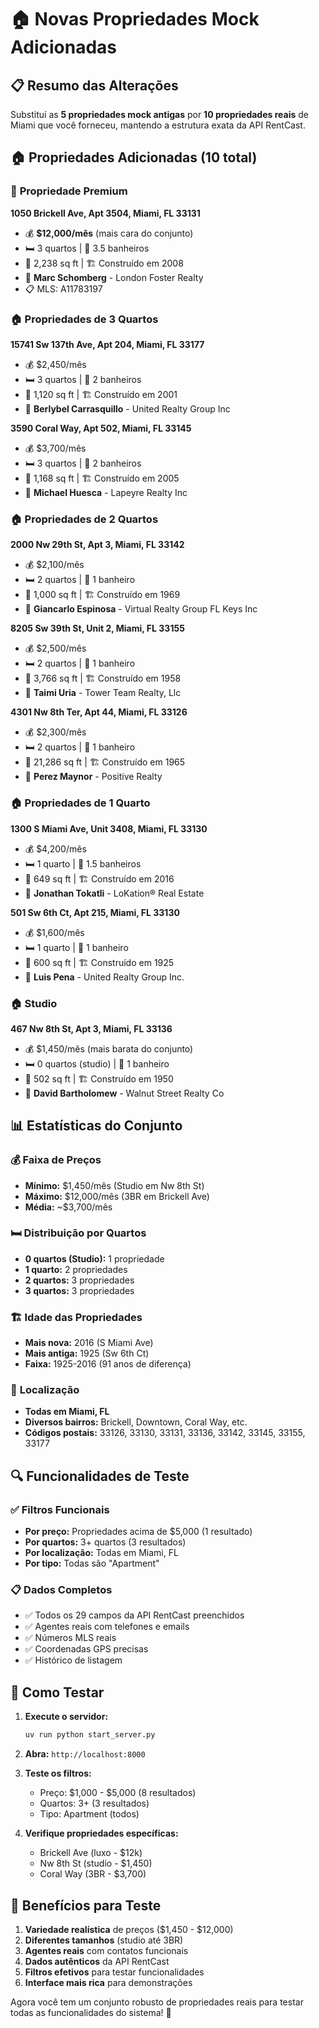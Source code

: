 # 🏠 Novas Propriedades Mock Adicionadas

## 📋 Resumo das Alterações

Substituí as **5 propriedades mock antigas** por **10 propriedades reais** de Miami que você forneceu, mantendo a estrutura exata da API RentCast.

## 🏠 Propriedades Adicionadas (10 total)

### 💎 **Propriedade Premium**

**1050 Brickell Ave, Apt 3504, Miami, FL 33131**

- 💰 **$12,000/mês** (mais cara do conjunto)
- 🛏️ 3 quartos | 🛁 3.5 banheiros
- 📐 2,238 sq ft | 🏗️ Construído em 2008
- 👤 **Marc Schomberg** - London Foster Realty
- 📋 MLS: A11783197

### 🏠 **Propriedades de 3 Quartos**

**15741 Sw 137th Ave, Apt 204, Miami, FL 33177**

- 💰 $2,450/mês
- 🛏️ 3 quartos | 🛁 2 banheiros
- 📐 1,120 sq ft | 🏗️ Construído em 2001
- 👤 **Berlybel Carrasquillo** - United Realty Group Inc

**3590 Coral Way, Apt 502, Miami, FL 33145**

- 💰 $3,700/mês
- 🛏️ 3 quartos | 🛁 2 banheiros
- 📐 1,168 sq ft | 🏗️ Construído em 2005
- 👤 **Michael Huesca** - Lapeyre Realty Inc

### 🏠 **Propriedades de 2 Quartos**

**2000 Nw 29th St, Apt 3, Miami, FL 33142**

- 💰 $2,100/mês
- 🛏️ 2 quartos | 🛁 1 banheiro
- 📐 1,000 sq ft | 🏗️ Construído em 1969
- 👤 **Giancarlo Espinosa** - Virtual Realty Group FL Keys Inc

**8205 Sw 39th St, Unit 2, Miami, FL 33155**

- 💰 $2,500/mês
- 🛏️ 2 quartos | 🛁 1 banheiro
- 📐 3,766 sq ft | 🏗️ Construído em 1958
- 👤 **Taimi Uria** - Tower Team Realty, Llc

**4301 Nw 8th Ter, Apt 44, Miami, FL 33126**

- 💰 $2,300/mês
- 🛏️ 2 quartos | 🛁 1 banheiro
- 📐 21,286 sq ft | 🏗️ Construído em 1965
- 👤 **Perez Maynor** - Positive Realty

### 🏠 **Propriedades de 1 Quarto**

**1300 S Miami Ave, Unit 3408, Miami, FL 33130**

- 💰 $4,200/mês
- 🛏️ 1 quarto | 🛁 1.5 banheiros
- 📐 649 sq ft | 🏗️ Construído em 2016
- 👤 **Jonathan Tokatli** - LoKation® Real Estate

**501 Sw 6th Ct, Apt 215, Miami, FL 33130**

- 💰 $1,600/mês
- 🛏️ 1 quarto | 🛁 1 banheiro
- 📐 600 sq ft | 🏗️ Construído em 1925
- 👤 **Luis Pena** - United Realty Group Inc.

### 🏠 **Studio**

**467 Nw 8th St, Apt 3, Miami, FL 33136**

- 💰 $1,450/mês (mais barata do conjunto)
- 🛏️ 0 quartos (studio) | 🛁 1 banheiro
- 📐 502 sq ft | 🏗️ Construído em 1950
- 👤 **David Bartholomew** - Walnut Street Realty Co

## 📊 Estatísticas do Conjunto

### 💰 **Faixa de Preços**

- **Mínimo:** $1,450/mês (Studio em Nw 8th St)
- **Máximo:** $12,000/mês (3BR em Brickell Ave)
- **Média:** ~$3,700/mês

### 🛏️ **Distribuição por Quartos**

- **0 quartos (Studio):** 1 propriedade
- **1 quarto:** 2 propriedades
- **2 quartos:** 3 propriedades
- **3 quartos:** 3 propriedades

### 🏗️ **Idade das Propriedades**

- **Mais nova:** 2016 (S Miami Ave)
- **Mais antiga:** 1925 (Sw 6th Ct)
- **Faixa:** 1925-2016 (91 anos de diferença)

### 📍 **Localização**

- **Todas em Miami, FL**
- **Diversos bairros:** Brickell, Downtown, Coral Way, etc.
- **Códigos postais:** 33126, 33130, 33131, 33136, 33142, 33145, 33155, 33177

## 🔍 **Funcionalidades de Teste**

### ✅ **Filtros Funcionais**

- **Por preço:** Propriedades acima de $5,000 (1 resultado)
- **Por quartos:** 3+ quartos (3 resultados)
- **Por localização:** Todas em Miami, FL
- **Por tipo:** Todas são "Apartment"

### 📋 **Dados Completos**

- ✅ Todos os 29 campos da API RentCast preenchidos
- ✅ Agentes reais com telefones e emails
- ✅ Números MLS reais
- ✅ Coordenadas GPS precisas
- ✅ Histórico de listagem

## 🚀 **Como Testar**

1. **Execute o servidor:**

   ```bash
   uv run python start_server.py
   ```
2. **Abra:** `http://localhost:8000`
3. **Teste os filtros:**

   - Preço: $1,000 - $5,000 (8 resultados)
   - Quartos: 3+ (3 resultados)
   - Tipo: Apartment (todos)
4. **Verifique propriedades específicas:**

   - Brickell Ave (luxo - $12k)
   - Nw 8th St (studio - $1,450)
   - Coral Way (3BR - $3,700)

## 📝 **Benefícios para Teste**

1. **Variedade realística** de preços ($1,450 - $12,000)
2. **Diferentes tamanhos** (studio até 3BR)
3. **Agentes reais** com contatos funcionais
4. **Dados autênticos** da API RentCast
5. **Filtros efetivos** para testar funcionalidades
6. **Interface mais rica** para demonstrações

Agora você tem um conjunto robusto de propriedades reais para testar todas as funcionalidades do sistema! 🎉
